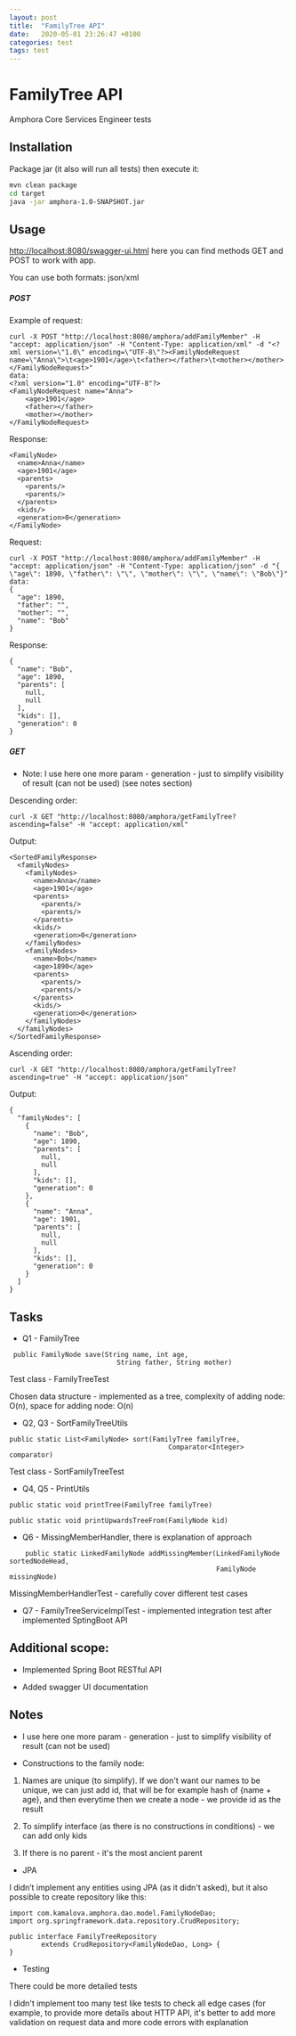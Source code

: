 ```yaml
---
layout: post
title:  "FamilyTree API"
date:   2020-05-01 23:26:47 +0100
categories: test
tags: test
---
```


# FamilyTree API

Amphora Core Services Engineer tests


## Installation

Package jar (it also will run all tests) then execute it:

```bash
mvn clean package
cd target 
java -jar amphora-1.0-SNAPSHOT.jar
```

## Usage

[http://localhost:8080/swagger-ui.html](http://localhost:8080) here you can find methods GET and POST to work with app.

You can use both formats: json/xml

##### POST
Example of request:
```
curl -X POST "http://localhost:8080/amphora/addFamilyMember" -H "accept: application/json" -H "Content-Type: application/xml" -d "<?xml version=\"1.0\" encoding=\"UTF-8\"?><FamilyNodeRequest name=\"Anna\">\t<age>1901</age>\t<father></father>\t<mother></mother></FamilyNodeRequest>"
data:
<?xml version="1.0" encoding="UTF-8"?>
<FamilyNodeRequest name="Anna">
	<age>1901</age>
	<father></father>
	<mother></mother>
</FamilyNodeRequest>
```
Response:
```
<FamilyNode>
  <name>Anna</name>
  <age>1901</age>
  <parents>
    <parents/>
    <parents/>
  </parents>
  <kids/>
  <generation>0</generation>
</FamilyNode>
```
Request:
```
curl -X POST "http://localhost:8080/amphora/addFamilyMember" -H "accept: application/json" -H "Content-Type: application/json" -d "{ \"age\": 1890, \"father\": \"\", \"mother\": \"\", \"name\": \"Bob\"}"
data:
{
  "age": 1890,
  "father": "",
  "mother": "",
  "name": "Bob"
}
```
Response:
```
{
  "name": "Bob",
  "age": 1890,
  "parents": [
    null,
    null
  ],
  "kids": [],
  "generation": 0
}
```

##### GET
* Note: I use here one more param - generation - just to simplify visibility of result
(can not be used) (see notes section)

Descending order:
```
curl -X GET "http://localhost:8080/amphora/getFamilyTree?ascending=false" -H "accept: application/xml"
```
Output:
```
<SortedFamilyResponse>
  <familyNodes>
    <familyNodes>
      <name>Anna</name>
      <age>1901</age>
      <parents>
        <parents/>
        <parents/>
      </parents>
      <kids/>
      <generation>0</generation>
    </familyNodes>
    <familyNodes>
      <name>Bob</name>
      <age>1890</age>
      <parents>
        <parents/>
        <parents/>
      </parents>
      <kids/>
      <generation>0</generation>
    </familyNodes>
  </familyNodes>
</SortedFamilyResponse>
```
Ascending order:
```
curl -X GET "http://localhost:8080/amphora/getFamilyTree?ascending=true" -H "accept: application/json"
```
Output:
```
{
  "familyNodes": [
    {
      "name": "Bob",
      "age": 1890,
      "parents": [
        null,
        null
      ],
      "kids": [],
      "generation": 0
    },
    {
      "name": "Anna",
      "age": 1901,
      "parents": [
        null,
        null
      ],
      "kids": [],
      "generation": 0
    }
  ]
}
```

## Tasks

* Q1 - FamilyTree
```
 public FamilyNode save(String name, int age,
                           String father, String mother)
```
Test class - FamilyTreeTest

Chosen data structure - implemented as a tree, 
complexity of adding node: O(n), 
space for adding node: O(n)

* Q2, Q3 - SortFamilyTreeUtils

```
public static List<FamilyNode> sort(FamilyTree familyTree,
                                        Comparator<Integer> comparator)
```
Test class - SortFamilyTreeTest

* Q4, Q5 - PrintUtils
```
public static void printTree(FamilyTree familyTree)

public static void printUpwardsTreeFrom(FamilyNode kid) 
```

* Q6 - MissingMemberHandler, there is explanation of approach
```
    public static LinkedFamilyNode addMissingMember(LinkedFamilyNode sortedNodeHead,
                                                    FamilyNode missingNode) 
```
MissingMemberHandlerTest - carefully cover different test cases


* Q7 - FamilyTreeServiceImplTest - implemented integration test after implemented SptingBoot API

## Additional scope:

* Implemented Spring Boot RESTful API

* Added swagger UI documentation

## Notes
* I use here one more param - generation - just to simplify visibility of result
(can not be used)

* Constructions to the family node:


1. Names are unique (to simplify).
If we don't want our names to be unique,
we can just add id, that will be for example hash of {name + age}, and then everytime then we create a node - we provide id as the result

2. To simplify interface (as there is no constructions in conditions) - we can add only kids

3. If there is no parent - it's the most ancient parent

* JPA

I didn’t implement any entities using JPA (as it didn't asked),
but it also possible to create repository like this:

```
import com.kamalova.amphora.dao.model.FamilyNodeDao;
import org.springframework.data.repository.CrudRepository;

public interface FamilyTreeRepository
        extends CrudRepository<FamilyNodeDao, Long> {
}
```

* Testing

There could be more detailed tests

I didn't implement too many test like tests to check all edge cases (for example, to provide more details about HTTP API, it's better to add more validation on request data and more code errors with explanation